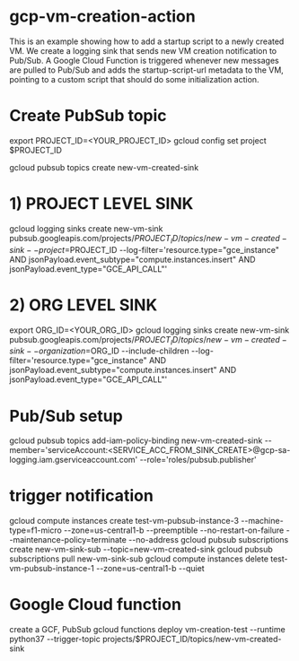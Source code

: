 # gcp-vm-creation-action
This is an example showing how to add a startup script to a newly created VM.
We create a logging sink that sends new VM creation notification to Pub/Sub. A Google Cloud Function is triggered whenever new messages are pulled to Pub/Sub and adds the startup-script-url metadata to the VM, pointing to a custom script that should do some initialization action.

# Create PubSub topic
export PROJECT_ID=<YOUR_PROJECT_ID>
gcloud config set project $PROJECT_ID

gcloud pubsub topics create new-vm-created-sink

# 1) PROJECT LEVEL SINK
gcloud logging sinks create new-vm-sink pubsub.googleapis.com/projects/$PROJECT_ID/topics/new-vm-created-sink --project=$PROJECT_ID --log-filter='resource.type="gce_instance" AND jsonPayload.event_subtype="compute.instances.insert" AND jsonPayload.event_type="GCE_API_CALL"'

# 2) ORG LEVEL SINK
export ORG_ID=<YOUR_ORG_ID>
gcloud logging sinks create new-vm-sink pubsub.googleapis.com/projects/$PROJECT_ID/topics/new-vm-created-sink --organization=$ORG_ID --include-children --log-filter='resource.type="gce_instance" AND jsonPayload.event_subtype="compute.instances.insert" AND jsonPayload.event_type="GCE_API_CALL"'

# Pub/Sub setup
gcloud pubsub topics add-iam-policy-binding new-vm-created-sink  --member='serviceAccount:<SERVICE_ACC_FROM_SINK_CREATE>@gcp-sa-logging.iam.gserviceaccount.com' --role='roles/pubsub.publisher'

# trigger notification
gcloud compute instances create test-vm-pubsub-instance-3 --machine-type=f1-micro --zone=us-central1-b --preemptible --no-restart-on-failure --maintenance-policy=terminate --no-address
gcloud pubsub subscriptions create new-vm-sink-sub --topic=new-vm-created-sink
gcloud pubsub subscriptions pull new-vm-sink-sub
gcloud compute instances delete test-vm-pubsub-instance-1 --zone=us-central1-b --quiet

# Google Cloud function
create a GCF, PubSub
gcloud functions deploy vm-creation-test --runtime python37 --trigger-topic projects/$PROJECT_ID/topics/new-vm-created-sink